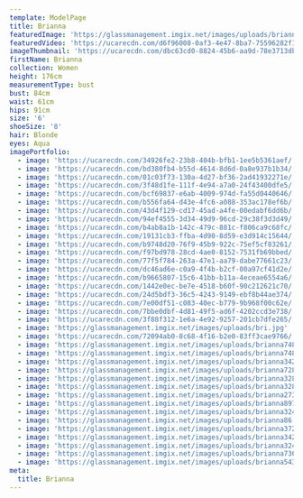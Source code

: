 ```yaml
---
template: ModelPage
title: Brianna
featuredImage: 'https://glassmanagement.imgix.net/images/uploads/brianna543768.jpg'
featuredVideo: 'https://ucarecdn.com/d6f96008-0af3-4e47-8ba7-75596282f12b/'
imageThumbnail: 'https://ucarecdn.com/dbc63cd0-8824-45b6-aa9d-78e3713db666/'
firstName: Brianna
collection: Women
height: 176cm
measurementType: bust
bust: 84cm
waist: 61cm
hips: 91cm
size: '6'
shoeSize: '8'
hair: Blonde
eyes: Aqua
imagePortfolio:
  - image: 'https://ucarecdn.com/34926fe2-23b8-404b-bfb1-1ee5b5361aef/'
  - image: 'https://ucarecdn.com/bd380fb4-b55d-4614-8d6d-0a8e937b1b34/'
  - image: 'https://ucarecdn.com/01c03f73-130a-4d27-bf36-2ad41932271e/'
  - image: 'https://ucarecdn.com/3f48d1fe-111f-4e94-a7a0-24f43400dfe5/'
  - image: 'https://ucarecdn.com/bcf69837-e6ab-4009-974d-fa55d0440646/'
  - image: 'https://ucarecdn.com/b556fa64-d43e-4fc6-a088-353ac178ef6b/'
  - image: 'https://ucarecdn.com/43d4f129-cd17-45ad-a4fe-00edabf6dd6b/'
  - image: 'https://ucarecdn.com/94ef4555-3d34-49d9-96cd-29c38f3d3d49/'
  - image: 'https://ucarecdn.com/b4ab8a1b-142c-479c-881c-f806ca9c68fc/'
  - image: 'https://ucarecdn.com/19131cb3-ffba-4d90-8d59-e3d914c15644/'
  - image: 'https://ucarecdn.com/b9748d20-76f9-45b9-922c-75ef5cf83261/'
  - image: 'https://ucarecdn.com/f97bd978-28cd-4ae0-8152-7531fb69bbed/'
  - image: 'https://ucarecdn.com/77f5f784-263a-47e1-aa79-dabe77661c23/'
  - image: 'https://ucarecdn.com/dc46ad6e-c0a9-4f4b-b2cf-00a97cf41d2e/'
  - image: 'https://ucarecdn.com/b9665807-15c6-41bb-b11a-4eceae6554a6/'
  - image: 'https://ucarecdn.com/1442e0ec-be7e-4518-b60f-90c212621c70/'
  - image: 'https://ucarecdn.com/24d5bdf3-36c5-4243-9149-ebf8b44ae374/'
  - image: 'https://ucarecdn.com/7e00df51-c083-40ec-b779-9b968f00c62e/'
  - image: 'https://ucarecdn.com/7bbe0dbf-4d81-49f5-ad6f-4202ccd3e738/'
  - image: 'https://ucarecdn.com/3f88f312-1e6a-4e92-9257-201cb7dfe265/'
  - image: 'https://glassmanagement.imgix.net/images/uploads/bri.jpg'
  - image: 'https://ucarecdn.com/72094ab0-8c68-4f16-b2e0-83ff3cae9766/'
  - image: 'https://glassmanagement.imgix.net/images/uploads/brianna7482930.png'
  - image: 'https://glassmanagement.imgix.net/images/uploads/brianna748239.jpg'
  - image: 'https://glassmanagement.imgix.net/images/uploads/brianna342798.jpg'
  - image: 'https://glassmanagement.imgix.net/images/uploads/brianna72834.jpg'
  - image: 'https://glassmanagement.imgix.net/images/uploads/brianna328749.jpg'
  - image: 'https://glassmanagement.imgix.net/images/uploads/brianna328794.jpg'
  - image: 'https://glassmanagement.imgix.net/images/uploads/brianna27349.jpg'
  - image: 'https://glassmanagement.imgix.net/images/uploads/brianna89732324.jpg'
  - image: 'https://glassmanagement.imgix.net/images/uploads/brianna324897.jpg'
  - image: 'https://glassmanagement.imgix.net/images/uploads/brianna86.png'
  - image: 'https://glassmanagement.imgix.net/images/uploads/brianna37246879.png'
  - image: 'https://glassmanagement.imgix.net/images/uploads/brianna342789.jpg'
  - image: 'https://glassmanagement.imgix.net/images/uploads/brianna32489.png'
  - image: 'https://glassmanagement.imgix.net/images/uploads/brianna73681920.jpg'
  - image: 'https://glassmanagement.imgix.net/images/uploads/brianna543768.jpg'
meta:
  title: Brianna
---
```


